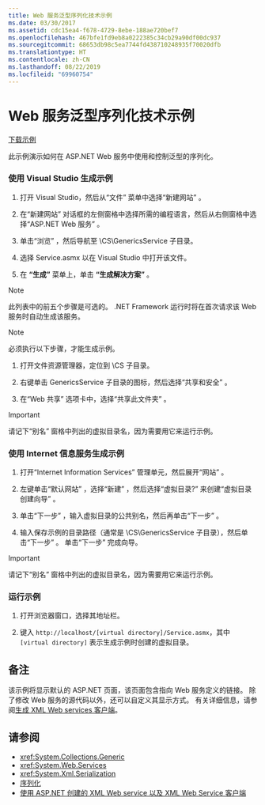 ```yaml
---
title: Web 服务泛型序列化技术示例
ms.date: 03/30/2017
ms.assetid: cdc15ea4-f678-4729-8ebe-188ae720bef7
ms.openlocfilehash: 467bfe1fd9eb8a0222385c34cb29a90df00dc937
ms.sourcegitcommit: 68653db98c5ea7744fd438710248935f70020dfb
ms.translationtype: HT
ms.contentlocale: zh-CN
ms.lasthandoff: 08/22/2019
ms.locfileid: "69960754"
---
```

# <a name="web-services-generics-serialization-technology-sample"></a>Web 服务泛型序列化技术示例
[下载示例](https://download.microsoft.com/download/4/7/B/47B2164C-E780-4B10-8DE4-2CB5B886E0A6/Technologies/Serialization/Xml%20Serialization/GenericsSerialization.zip.exe)  
  
 此示例演示如何在 ASP.NET Web 服务中使用和控制泛型的序列化。  
  
### <a name="to-build-the-sample-using-visual-studio"></a>使用 Visual Studio 生成示例  
  
1. 打开 Visual Studio，然后从“文件”  菜单中选择“新建网站”  。  
  
2. 在“新建网站”  对话框的左侧窗格中选择所需的编程语言，然后从右侧窗格中选择“ASP.NET Web 服务”  。  
  
3. 单击“浏览”  ，然后导航至 \CS\GenericsService 子目录。  
  
4. 选择 Service.asmx 以在 Visual Studio 中打开该文件。  
  
5. 在 **“生成”** 菜单上，单击 **“生成解决方案”** 。  
  
> [!NOTE]
> 此列表中的前五个步骤是可选的。 .NET Framework 运行时将在首次请求该 Web 服务时自动生成该服务。  
  
> [!NOTE]
> 必须执行以下步骤，才能生成示例。  
  
1. 打开文件资源管理器，定位到 \CS 子目录。  
  
2. 右键单击 GenericsService 子目录的图标，然后选择“共享和安全”  。  
  
3. 在“Web 共享”  选项卡中，选择“共享此文件夹”  。  
  
> [!IMPORTANT]
> 请记下“别名”  窗格中列出的虚拟目录名，因为需要用它来运行示例。  
  
### <a name="to-build-the-sample-using-internet-information-services"></a>使用 Internet 信息服务生成示例  
  
1. 打开“Internet Information Services”  管理单元，然后展开“网站”  。  
  
2. 左键单击“默认网站”  ，选择“新建”  ，然后选择“虚拟目录?”  来创建“虚拟目录创建向导”  。  
  
3. 单击“下一步”  ，输入虚拟目录的公共别名，然后再单击“下一步”  。  
  
4. 输入保存示例的目录路径（通常是 \CS\GenericsService 子目录），然后单击“下一步”  。 单击“下一步”  完成向导。  
  
> [!IMPORTANT]
> 请记下“别名”  窗格中列出的虚拟目录名，因为需要用它来运行示例。  
  
### <a name="to-run-the-sample"></a>运行示例  
  
1. 打开浏览器窗口，选择其地址栏。  
  
2. 键入 `http://localhost/[virtual directory]/Service.asmx`，其中 `[virtual directory]` 表示生成示例时创建的虚拟目录。  
  
## <a name="remarks"></a>备注  
 该示例将显示默认的 ASP.NET 页面，该页面包含指向 Web 服务定义的链接。 除了修改 Web 服务的源代码以外，还可以自定义其显示方式。 有关详细信息，请参阅[生成 XML Web services 客户端](https://docs.microsoft.com/previous-versions/dotnet/netframework-4.0/w3h45ebk(v=vs.100))。  
  
## <a name="see-also"></a>请参阅

- <xref:System.Collections.Generic>
- <xref:System.Web.Services>
- <xref:System.Xml.Serialization>
- [序列化](../../../docs/standard/serialization/index.md)
- [使用 ASP.NET 创建的 XML Web service 以及 XML Web Service 客户端](https://docs.microsoft.com/previous-versions/dotnet/netframework-4.0/7bkzywba(v=vs.100))
